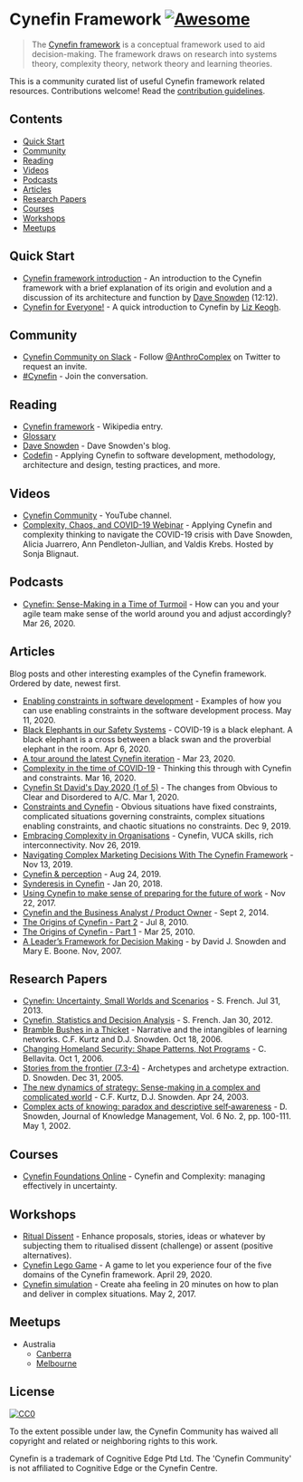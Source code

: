 # Cynefin Framework [![Awesome](https://awesome.re/badge.svg)](https://awesome.re)

> The [Cynefin framework](https://en.wikipedia.org/wiki/Cynefin_framework) is a conceptual framework used to aid decision-making. The framework draws on research into systems theory, complexity theory, network theory and learning theories.

This is a community curated list of useful Cynefin framework related resources. Contributions welcome! Read the [contribution guidelines](contributing.md). 

## Contents

- [Quick Start](#quick-start)
- [Community](#community)
- [Reading](#reading)
- [Videos](#videos)
- [Podcasts](#podcasts)
- [Articles](#articles)
- [Research Papers](#research-papers)
- [Courses](#courses)
- [Workshops](#workshops)
- [Meetups](#meetups)

## Quick Start

- [Cynefin framework introduction](https://cognitive-edge.com/videos/cynefin-framework-introduction/) - An introduction to the Cynefin framework with a brief explanation of its origin and evolution and a discussion of its architecture and function by [Dave Snowden](https://twitter.com/snowded) (12:12).
- [Cynefin for Everyone!](https://medium.com/@lunivore/cynefin-for-everyone-d5f47d9bd102) - A quick introduction to Cynefin by [Liz Keogh](https://twitter.com/lunivore).

## Community

- [Cynefin Community on Slack](https://cynefincommunity.slack.com) - Follow [@AnthroComplex](https://twitter.com/AnthroComplex) on Twitter to request an invite.
- [#Cynefin](https://twitter.com/search?q=%23Cynefin) - Join the conversation.

## Reading

- [Cynefin framework](https://en.wikipedia.org/wiki/Cynefin_framework) - Wikipedia entry.
- [Glossary](https://cognitive-edge.com/resources/glossary/)
- [Dave Snowden](http://cognitive-edge.com/blog/author/dave-snowden/) - Dave Snowden's blog.
- [Codefin](https://codefin.org/) - Applying Cynefin to software development, methodology, architecture and design, testing practices, and more.

## Videos

- [Cynefin Community](https://www.youtube.com/channel/UCnUs0sHiVp8tn41ohZYFckA) - YouTube channel.
- [Complexity, Chaos, and COVID-19 Webinar](https://cognitive-edge.wistia.com/medias/y8wjlrc2tb) - Applying Cynefin and complexity thinking to navigate the COVID-19 crisis with Dave Snowden, Alicia Juarrero, Ann Pendleton-Jullian, and Valdis Krebs. Hosted by Sonja Blignaut.

## Podcasts

- [Cynefin: Sense-Making in a Time of Turmoil](https://soundcloud.com/troubleshootingagile/sense-making-framework) - How can you and your agile team make sense of the world around you and adjust accordingly? Mar 26, 2020.

## Articles

Blog posts and other interesting examples of the Cynefin framework. Ordered by date, newest first.

- [Enabling constraints in software development](https://mkaszubowski.com/2020/05/11/enabling-constraints-in-software-development.html) - Examples of how you can use enabling constraints in the software development process. May 11, 2020.
- [Black Elephants in our Safety Systems](http://gswong.com/black-elephants-in-our-safety-systems/) - COVID-19 is a black elephant. A black elephant is a cross between a black swan and the proverbial elephant in the room. Apr 6, 2020.
- [A tour around the latest Cynefin iteration](http://www.chriscorrigan.com/parkinglot/a-tour-around-the-latest-cynefin-iteration/) - Mar 23, 2020.
- [Complexity in the time of COVID-19](http://www.chriscorrigan.com/parkinglot/complexity-in-the-time-of-covid-19/) - Thinking this through with Cynefin and constraints. Mar 16, 2020.
- [Cynefin St David's Day 2020 (1 of 5)](https://cognitive-edge.com/blog/cynefin-st-davids-day-2020-1-of-n/) - The changes from Obvious to Clear and Disordered to A/C. Mar 1, 2020.
- [Constraints and Cynefin](https://lizkeogh.com/2019/12/09/constraints-and-cynefin/) - Obvious situations have fixed constraints, complicated situations governing constraints, complex situations enabling constraints, and chaotic situations no constraints. Dec 9, 2019.
- [Embracing Complexity in Organisations](https://medium.com/humanorganisingco/embracing-complexity-in-organisations-e440016ea17c) - Cynefin, VUCA skills, rich interconnectivity. Nov 26, 2019.
- [Navigating Complex Marketing Decisions With The Cynefin Framework](https://www.forbes.com/sites/forbestechcouncil/2019/11/13/navigating-complex-marketing-decisions-with-the-cynefin-framework/) - Nov 13, 2019.
- [Cynefin & perception](https://cognitive-edge.com/blog/cynefin-perception/) - Aug 24, 2019.
- [Synderesis in Cynefin](https://cognitive-edge.com/blog/synderesis-in-cynefin/) - Jan 20, 2018.
- [Using Cynefin to make sense of preparing for the future of work](https://www.morebeyond.co.za/using-cynefin-to-make-sense-of-preparing-for-the-future-of-work/) - Nov 22, 2017.
- [Cynefin and the Business Analyst / Product Owner](https://theitriskmanager.com/2014/09/02/cynefin-and-the-business-analyst-product-owner/) - Sept 2, 2014.
- [The Origins of Cynefin - Part 2](https://cognitive-edge.com/blog/part-two-origins-of-cynefin/) - Jul 8, 2010.
- [The Origins of Cynefin - Part 1](https://cognitive-edge.com/blog/part-one-origins-of-cynefin/) - Mar 25, 2010.
- [A Leader’s Framework for Decision Making](https://hbr.org/2007/11/a-leaders-framework-for-decision-making) - by David J. Snowden and Mary E. Boone. Nov, 2007.


## Research Papers

- [Cynefin: Uncertainty, Small Worlds and Scenarios](https://warwick.ac.uk/fac/sci/statistics/staff/academic-research/french/publications/cynefin_scenarios_small_worlds.pdf) - S. French. Jul 31, 2013.
- [Cynefin, Statistics and Decision Analysis](https://warwick.ac.uk/fac/sci/statistics/staff/academic-research/french/publications/bayesian_in_cynefin.pdf) - S. French. Jan 30, 2012.
- [Bramble Bushes in a Thicket](http://old.cognitive-edge.com/wp-content/uploads/2006/10/52-Bramble-Bushes-in-a-Thicket-1.pdf) - Narrative and the intangibles of learning networks. C.F. Kurtz and D.J. Snowden. Oct 18, 2006.
- [Changing Homeland Security: Shape Patterns, Not Programs](https://www.hsaj.org/articles/680) - C. Bellavita. Oct 1, 2006.
- [Stories from the frontier (7.3-4)](https://journal.emergentpublications.com/article/stories-from-the-frontier-7-3-4/) - Archetypes and archetype extraction. D. Snowden. Dec 31, 2005.
- [The new dynamics of strategy: Sense-making in a complex and complicated world](https://alumni.media.mit.edu/~brooks/storybiz/kurtz.pdf) - C.F. Kurtz, D.J. Snowden. Apr 24, 2003.
- [Complex acts of knowing: paradox and descriptive self‐awareness](http://old.cognitive-edge.com/wp-content/uploads/2002/07/13-Complex-Acts-of-Knowing-paradox-and-descriptive-self-awareness.pdf) - D. Snowden, Journal of Knowledge Management, Vol. 6 No. 2, pp. 100-111. May 1, 2002.

## Courses

- [Cynefin Foundations Online](https://cognitive-edge.com/events/cynefin-foundations-online-2/) - Cynefin and Complexity: managing effectively in uncertainty.

## Workshops

- [Ritual Dissent](https://cognitive-edge.com/methods/ritual-dissent/) - Enhance proposals, stories, ideas or whatever by subjecting them to ritualised dissent (challenge) or assent (positive alternatives).
- [Cynefin Lego Game](https://www.agile42.com/en/cynefin-lego-game/) - A game to let you experience four of the five domains of the Cynefin framework. April 29, 2020.
- [Cynefin simulation](https://dandypeople.com/blog/cynefin-simulation-create-aha-feeling-20-min-plan-deliver-complex-situations/) - Create aha feeling in 20 minutes on how to plan and deliver in complex situations. May 2, 2017.

## Meetups

- Australia
  - [Canberra](https://www.meetup.com/en-AU/Cynefin-Canberra-Meetup/)
  - [Melbourne](https://www.meetup.com/Cynefin-Melbourne-Meetup-Group/)
  
## License

[![CC0](https://mirrors.creativecommons.org/presskit/buttons/88x31/svg/cc-zero.svg)](https://creativecommons.org/publicdomain/zero/1.0)

To the extent possible under law, the Cynefin Community has waived all copyright and related or neighboring rights to this work.

Cynefin is a trademark of Cognitive Edge Ptd Ltd. The 'Cynefin Community' is not affiliated to Cognitive Edge or the Cynefin Centre.
